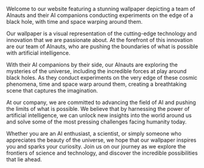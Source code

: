 <!--
Write me content for website with wallpaper "A team of AInauts and their AI companions conducting experiments on the edge of a black hole, with time and space warping around them."
-->

<!--font:Montserrat-->

Welcome to our website featuring a stunning wallpaper depicting a team of AInauts and their AI companions conducting experiments on the edge of a black hole, with time and space warping around them. 

Our wallpaper is a visual representation of the cutting-edge technology and innovation that we are passionate about. At the forefront of this innovation are our team of AInauts, who are pushing the boundaries of what is possible with artificial intelligence.

With their AI companions by their side, our AInauts are exploring the mysteries of the universe, including the incredible forces at play around black holes. As they conduct experiments on the very edge of these cosmic phenomena, time and space warp around them, creating a breathtaking scene that captures the imagination.

At our company, we are committed to advancing the field of AI and pushing the limits of what is possible. We believe that by harnessing the power of artificial intelligence, we can unlock new insights into the world around us and solve some of the most pressing challenges facing humanity today.

Whether you are an AI enthusiast, a scientist, or simply someone who appreciates the beauty of the universe, we hope that our wallpaper inspires you and sparks your curiosity. Join us on our journey as we explore the frontiers of science and technology, and discover the incredible possibilities that lie ahead.
